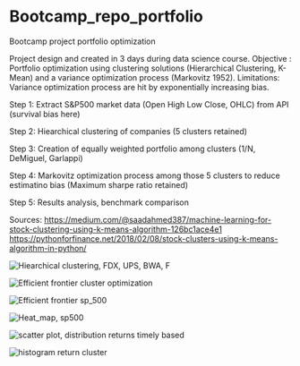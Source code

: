 # Bootcamp_repo_portfolio
Bootcamp project portfolio optimization

Project design and created in 3 days during data science course.
Objective : Portfolio optimization using clustering solutions (Hierarchical Clustering, K-Mean) and a variance optimization process (Markovitz 1952).
Limitations: Variance optimization process are hit by exponentially increasing bias.

Step 1: Extract S&P500 market data (Open High Low Close, OHLC) from API (survival bias here)

Step 2: Hiearchical clustering of companies (5 clusters retained)

Step 3: Creation of equally weighted portfolio among clusters (1/N, DeMiguel, Garlappi)

Step 4: Markovitz optimization process among those 5 clusters to reduce estimatino bias (Maximum sharpe ratio retained)

Step 5: Results analysis, benchmark comparison

Sources:
https://medium.com/@saadahmed387/machine-learning-for-stock-clustering-using-k-means-algorithm-126bc1ace4e1
https://pythonforfinance.net/2018/02/08/stock-clusters-using-k-means-algorithm-in-python/

![Hiearchical clustering, FDX, UPS, BWA, F](https://user-images.githubusercontent.com/49072192/74741015-53864a00-525c-11ea-89df-562b072b3271.jpg)

![Efficient frontier cluster optimization](https://user-images.githubusercontent.com/49072192/74741103-80d2f800-525c-11ea-8c05-8db0abf2cae4.JPG)

![Efficient frontier sp_500](https://user-images.githubusercontent.com/49072192/74741105-82042500-525c-11ea-9b49-386d6625f39d.JPG)

![Heat_map, sp500](https://user-images.githubusercontent.com/49072192/74741107-82042500-525c-11ea-847c-13b305a351c0.png)

![scatter plot, distribution returns timely based](https://user-images.githubusercontent.com/49072192/74741111-83355200-525c-11ea-9206-1fc16c415e15.JPG)


![histogram return cluster](https://user-images.githubusercontent.com/49072192/74741110-829cbb80-525c-11ea-83b1-eab3a075cb22.JPG)
